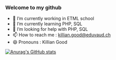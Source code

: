 ### Welcome to my github


- 🔭 I’m currently working in ETML school
- 🌱 I’m currently learning PHP, SQL
- 🤔 I’m looking for help with PHP, SQL
- 📫 How to reach me : killian.good@eduvaud.ch
- 😄 Pronouns : Killian Good


[![Anurag's GitHub stats](https://github-readme-stats.vercel.app/api?username=KillianGood)](https://github.com/anuraghazra/github-readme-stats)

